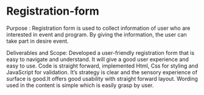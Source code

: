 # Registration-form
Purpose :
       Registration form is used to collect information of user who are interested in event and program. By giving the information, the user can take part in desire event.

Deliverables and Scope:
           Developed a user-friendly registration form that is easy to navigate and understand. It will give a good user experience and easy to use.
Code is straight forward, implemented Html, Css for styling and JavaScript for validation. It’s strategy is clear and the sensory experience of surface is good.It offers good usability with straight forward layout. Wording used in the content is simple which is easily grasp by user.

